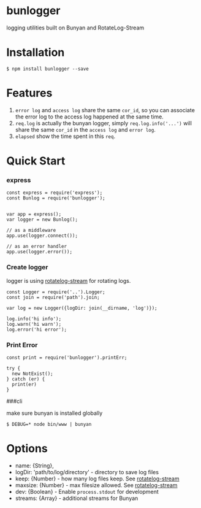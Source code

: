 bunlogger
=========

logging utilities built on Bunyan and RotateLog-Stream

Installation
=====
```
$ npm install bunlogger --save
```

Features
========
1. `error log` and `access log` share the same `cor_id`, so you can associate the error log to the access log happened at the same time.
2. `req.log` is actually the bunyan logger, simply `req.log.info('...')` will share the same `cor_id` in the `access log` and `error log`. 
3. `elapsed` show the time spent in this `req`.


Quick Start
==========

### express
```
const express = require('express');
const Bunlog = require('bunlogger');

   
var app = express();
var logger = new Bunlog();

// as a middleware
app.use(logger.connect());

// as an error handler
app.use(logger.error());
```

### Create logger

logger is using [rotatelog-stream](https://www.npmjs.com/package/rotatelog-stream) for rotating logs. 

```
const Logger = require('..').Logger;
const join = require('path').join;

var log = new Logger({logDir: join(__dirname, 'log')});

log.info('hi info');
log.warn('hi warn');
log.error('hi error');

```

### Print Error

```
const print = require('bunlogger').printErr;

try {
  new NotExist();
} catch (er) {
  print(er)
}

```


###cli

make sure bunyan is installed globally

```
$ DEBUG=* node bin/www | bunyan
```

# Options

 - name:     {String},
 - logDir:   'path/to/log/directory'  - directory to save log files
 - keep:     {Number}                 - how many log files keep. See [rotatelog-stream](https://www.npmjs.com/package/rotatelog-stream)
 - maxsize:  {Number}                 - max filesize allowed. See [rotatelog-stream](https://www.npmjs.com/package/rotatelog-stream)
 - dev:      {Boolean}                - Enable `process.stdout` for development
 - streams:  {Array}                  - additional streams for Bunyan
 



